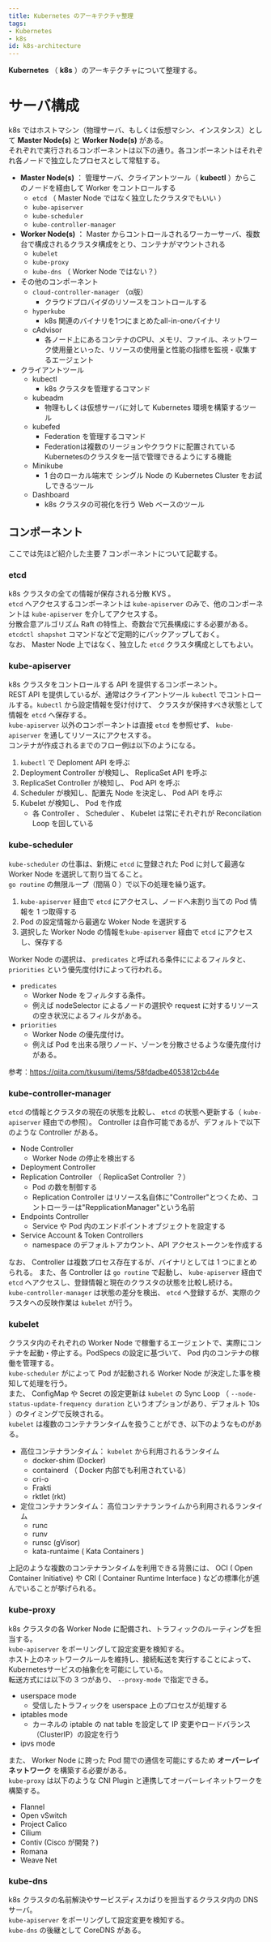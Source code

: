 ```yaml
---
title: Kubernetes のアーキテクチャ整理
tags:
- Kubernetes
- k8s
id: k8s-architecture
---
```


**Kubernetes** （ **k8s** ）のアーキテクチャについて整理する。

# サーバ構成

k8s ではホストマシン（物理サーバ、もしくは仮想マシン、インスタンス）として **Master Node(s)** と **Worker Node(s)** がある。  
それぞれで実行されるコンポーネントは以下の通り。各コンポーネントはそれぞれ各ノードで独立したプロセスとして常駐する。

- **Master Node(s)** ： 管理サーバ、クライアントツール（ **kubectl** ）からこのノードを経由して Worker をコントロールする
    - `etcd` （ Master Node ではなく独立したクラスタでもいい ）
    - `kube-apiserver`
    - `kube-scheduler`
    - `kube-controller-manager`
- **Worker Node(s)** ： Master からコントロールされるワーカーサーバ、複数台で構成されるクラスタ構成をとり、コンテナがマウントされる
    - `kubelet`
    - `kube-proxy`
    - `kube-dns` （ Worker Node ではない？）
- その他のコンポーネント
    - `cloud-controller-manager` （α版）
        - クラウドプロバイダのリソースをコントロールする
    - `hyperkube`
        - k8s 関連のバイナリを1つにまとめたall-in-oneバイナリ
    - cAdvisor
        - 各ノード上にあるコンテナのCPU、メモリ、ファイル、ネットワーク使用量といった、リソースの使用量と性能の指標を監視・収集するエージェント
- クライアントツール
    - kubectl
        - k8s クラスタを管理するコマンド
    - kubeadm
        - 物理もしくは仮想サーバに対して Kubernetes 環境を構築するツール
    - kubefed
        - Federation を管理するコマンド
        - Federationは複数のリージョンやクラウドに配置されているKubernetesのクラスタを一括で管理できるようにする機能
    - Minikube
        - 1 台のローカル端末で シングル Node の Kubernetes Cluster をお試しできるツール
    - Dashboard
        - k8s クラスタの可視化を行う Web ベースのツール

## コンポーネント

ここでは先ほど紹介した主要 7 コンポーネントについて記載する。

### etcd

k8s クラスタの全ての情報が保存される分散 KVS 。  
`etcd` へアクセスするコンポーネントは `kube-apiserver` のみで、他のコンポーネントは `kube-apiserver` を介してアクセスする。  
分散合意アルゴリズム Raft の特性上、奇数台で冗長構成にする必要がある。  
`etcdctl shapshot` コマンドなどで定期的にバックアップしておく。  
なお、 Master Node 上ではなく、独立した `etcd` クラスタ構成としてもよい。

### kube-apiserver

k8s クラスタをコントロールする API を提供するコンポーネント。  
REST API を提供しているが、通常はクライアントツール `kubectl` でコントロールする。`kubectl` から設定情報を受け付けて、 クラスタが保持すべき状態として情報を `etcd` へ保存する。  
`kube-apiserver` 以外のコンポーネントは直接 `etcd` を参照せず、 `kube-apiserver` を通してリソースにアクセスする。  
コンテナが作成されるまでのフロー例は以下のようになる。

1. `kubectl` で Deploment API を呼ぶ
2. Deployment Controller が検知し、 ReplicaSet API を呼ぶ
3. ReplicaSet Controller が検知し、 Pod API を呼ぶ
4. Scheduler が検知し、配置先 Node を決定し、 Pod API を呼ぶ
5. Kubelet が検知し、 Pod を作成
    - 各 Controller 、 Scheduler 、 Kubelet は常にそれぞれが Reconcilation Loop を回している

### kube-scheduler

`kube-scheduler` の仕事は、新規に `etcd` に登録された Pod に対して最適な Worker Node を選択して割り当てること。  
`go routine` の無限ループ（間隔 0 ）で以下の処理を繰り返す。

1. `kube-apiserver` 経由で `etcd` にアクセスし、ノードへ未割り当ての Pod 情報を 1 つ取得する
2. Pod の設定情報から最適な Woker Node を選択する
3. 選択した Worker Node の情報を`kube-apiserver` 経由で `etcd` にアクセスし、保存する

Worker Node の選択は、 `predicates` と呼ばれる条件にによるフィルタと、 `priorities` という優先度付けによって行われる。

- `predicates`
    - Worker Node をフィルタする条件。
    - 例えば nodeSelector によるノードの選択や request に対するリソースの空き状況によるフィルタがある。
- `priorities`
    - Worker Node の優先度付け。
    - 例えば Pod を出来る限りノード、ゾーンを分散させるような優先度付けがある。

参考：https://qiita.com/tkusumi/items/58fdadbe4053812cb44e

### kube-controller-manager

`etcd` の情報とクラスタの現在の状態を比較し、 `etcd` の状態へ更新する（ `kube-apiserver` 経由での参照）。
Controller は自作可能であるが、デフォルトで以下のような Controller がある。

- Node Controller
    - Worker Node の停止を検出する
- Deployment Controller
- Replication Controller （ ReplicaSet Controller ？）
    - Pod の数を制御する
    - Replication Controller はリソース名自体に"Controller"とつくため、コントローラーは"RepplicationManager"という名前
- Endpoints Controller
    - Service や Pod 内のエンドポイントオブジェクトを設定する
- Service Account & Token Controllers
    - namespace のデフォルトアカウント、API アクセストークンを作成する

なお、 Controller は複数プロセス存在するが、バイナリとしては 1 つにまとめられる。
また、各 Controller は `go routine` で起動し、 `kube-apiserver` 経由で `etcd` へアクセスし、登録情報と現在のクラスタの状態を比較し続ける。  
`kube-controller-manager` は状態の差分を検出、 `etcd` へ登録するが、実際のクラスタへの反映作業は `kubelet` が行う。

### kubelet

クラスタ内のそれぞれの Worker Node で稼働するエージェントで、実際にコンテナを起動・停止する。PodSpecs の設定に基づいて、 Pod 内のコンテナの稼働を管理する。  
`kube-scheduler` がによって Pod が起動される Worker Node が決定した事を検知して処理を行う。  
また、 ConfigMap や Secret の設定更新は `kubelet` の Sync Loop （ `--node-status-update-frequency duration` というオプションがあり、デフォルト 10s ）のタイミングで反映される。  
`kubelet` は複数のコンテナランタイムを扱うことができ、以下のようなものがある。

- 高位コンテナランタイム： `kubelet` から利用されるランタイム
    - docker-shim (Docker)
    - containerd （ Docker 内部でも利用されている）
    - cri-o
    - Frakti
    - rktlet (rkt)
- 定位コンテナランタイム： 高位コンテナランライムから利用されるランタイム
    - runc
    - runv
    - runsc (gVisor)
    - kata-runtaime ( Kata Containers )

上記のような複数のコンテナランタイムを利用できる背景には、 OCI ( Open Container Initiative) や CRI ( Container Runtime Interface ) などの標準化が進んでいることが挙げられる。

### kube-proxy

k8s クラスタの各 Worker Node に配備され、トラフィックのルーティングを担当する。  
`kube-apiserver` をポーリングして設定変更を検知する。  
ホスト上のネットワークルールを維持し、接続転送を実行することによって、Kubernetesサービスの抽象化を可能にしている。  
転送方式には以下の 3 つがあり、 `--proxy-mode` で指定できる。

- userspace mode
    - 受信したトラフィックを userspace 上のプロセスが処理する
- iptables mode
    - カーネルの iptable の nat table を設定して IP 変更やロードバランス（ClusterIP）の設定を行う
- ipvs mode

また、  Worker Node に跨った Pod 間での通信を可能にするため **オーバーレイネットワーク** を構築する必要がある。  
`kube-proxy` は以下のような CNI Plugin と連携してオーバーレイネットワークを構築する。

- Flannel
- Open vSwitch
- Project Calico
- Cilium
- Contiv (Cisco が開発？)
- Romana
- Weave Net

### kube-dns

k8s クラスタの名前解決やサービスディスカばりを担当するクラスタ内の DNS サーバ。  
`kube-apiserver` をポーリングして設定変更を検知する。  
`kube-dns` の後継として CoreDNS がある。